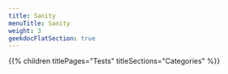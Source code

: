 ```yaml
---
title: Sanity
menuTitle: Sanity
weight: 3 
geekdocFlatSection: true
---
```


{{% children titlePages="Tests" titleSections="Categories" %}}
